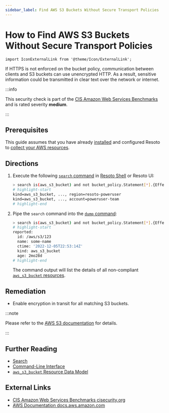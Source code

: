 ```yaml
---
sidebar_label: Find AWS S3 Buckets Without Secure Transport Policies
---
```


# How to Find AWS S3 Buckets Without Secure Transport Policies

```mdx-code-block
import IconExternalLink from '@theme/Icon/ExternalLink';
```

If HTTPS is not enforced on the bucket policy, communication between clients and S3 buckets can use unencrypted HTTP. As a result, sensitive information could be transmitted in clear text over the network or internet.

:::info

This security check is part of the [CIS Amazon Web Services Benchmarks](https://cisecurity.org/benchmark/amazon_web_services) and is rated severity **medium**.

:::

## Prerequisites

This guide assumes that you have already [installed](../../../getting-started/install-resoto/index.md) and configured Resoto to [collect your AWS resources](../../../how-to-guides/data-sources/collect-aws-resource-data.md).

## Directions

1. Execute the following [`search` command](../../../reference/cli/search-commands/search.md) in [Resoto Shell](../../../reference/components/shell.md) or Resoto UI:

   ```bash
   > search is(aws_s3_bucket) and not bucket_policy.Statement[*].{Effect=Deny and (Action=s3:PutObject or Action="s3:*" or Action="*") and Condition.Bool.`aws:SecureTransport`== "false" }
   # highlight-start
   ​kind=aws_s3_bucket, ..., region=resoto-poweruser
   ​kind=aws_s3_bucket, ..., account=poweruser-team
   # highlight-end
   ```

2. Pipe the `search` command into the [`dump` command](../../../reference/cli/format-commands/dump.md):

   ```bash
   > search is(aws_s3_bucket) and not bucket_policy.Statement[*].{Effect=Deny and (Action=s3:PutObject or Action="s3:*" or Action="*") and Condition.Bool.`aws:SecureTransport`== "false" } | dump
   # highlight-start
   ​reported:
   ​  id: /aws/s3/123
   ​  name: some-name
   ​  ctime: '2022-12-05T22:53:14Z'
   ​  kind: aws_s3_bucket
   ​  age: 2mo28d
   # highlight-end
   ```

   The command output will list the details of all non-compliant [`aws_s3_bucket` resources](../../../reference/data-models/aws/index.md#aws_s3_bucket).

## Remediation

- Enable encryption in transit for all matching S3 buckets.

:::note

Please refer to the [AWS S3 documentation](https://aws.amazon.com/premiumsupport/knowledge-center/s3-bucket-policy-for-config-rule) for details.

:::

## Further Reading

- [Search](../../../reference/search/index.md)
- [Command-Line Interface](../../../reference/cli/index.md)
- [`aws_s3_bucket` Resource Data Model](../../../reference/data-models/aws/index.md#aws_s3_bucket)

## External Links

- [CIS Amazon Web Services Benchmarks <span class="badge badge--secondary">cisecurity.org <IconExternalLink width="10" height="10" /></span>](https://cisecurity.org/benchmark/amazon_web_services)
- [AWS Documentation <span class="badge badge--secondary">docs.aws.amazon.com <IconExternalLink width="10" height="10" /></span>](https://aws.amazon.com/premiumsupport/knowledge-center/s3-bucket-policy-for-config-rule)
